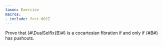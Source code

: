 ```yaml
---
taxon: Exercise
macros:
- include: frct-002Z
---
```


Prove that {#\DualSelfIx{B}#} is a cocartesian fibration if and only if
{#B#} has pushouts.
